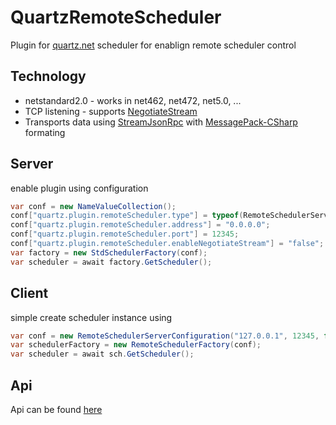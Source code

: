 # QuartzRemoteScheduler

Plugin for [quartz.net](quartz-scheduler.net) scheduler for enablign remote scheduler control

## Technology
- netstandard2.0 - works in net462, net472, net5.0, ...
- TCP listening - supports [NegotiateStream](https://docs.microsoft.com/en-us/dotnet/api/system.net.security.negotiatestream?view=net-5.0)
- Transports data using [StreamJsonRpc](https://github.com/microsoft/vs-streamjsonrpc) with [MessagePack-CSharp](https://github.com/neuecc/MessagePack-CSharp) formating


## Server
enable plugin using configuration 

``` c#
var conf = new NameValueCollection();
conf["quartz.plugin.remoteScheduler.type"] = typeof(RemoteSchedulerServerPlugin).AssemblyQualifiedName;
conf["quartz.plugin.remoteScheduler.address"] = "0.0.0.0";
conf["quartz.plugin.remoteScheduler.port"] = 12345;
conf["quartz.plugin.remoteScheduler.enableNegotiateStream"] = "false";
var factory = new StdSchedulerFactory(conf);
var scheduler = await factory.GetScheduler();  
```

## Client
simple create scheduler instance using 
``` c#
var conf = new RemoteSchedulerServerConfiguration("127.0.0.1", 12345, false);
var schedulerFactory = new RemoteSchedulerFactory(conf);
var scheduler = await sch.GetScheduler();
```

## Api
Api can be found [here](api/QuartzRemoteScheduler.md)